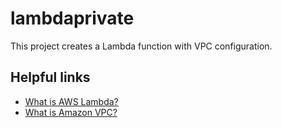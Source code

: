 # lambdaprivate

This project creates a Lambda function with VPC configuration.

## Helpful links

- [What is AWS Lambda?][1]
- [What is Amazon VPC?][2]

[1]: https://docs.aws.amazon.com/lambda/latest/dg/welcome.html
[2]: https://docs.aws.amazon.com/vpc/latest/userguide/what-is-amazon-vpc.html